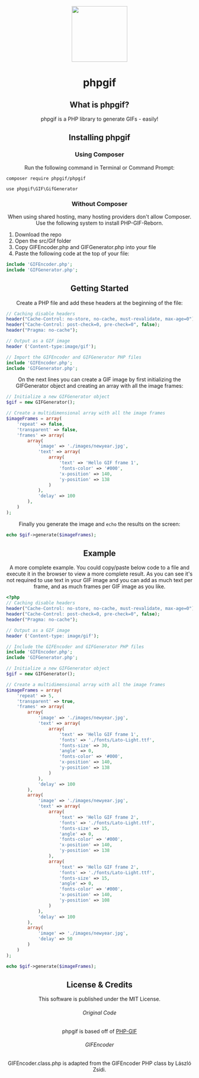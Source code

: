 <div align="center">

<img src="https://user-images.githubusercontent.com/76186054/196006381-dd8a95b5-4826-432b-9ed3-ec71bf1f544f.png" width="150px">


# phpgif

## What is phpgif?

phpgif is a PHP library to generate GIFs - easily!

## Installing phpgif

### Using Composer

Run the following command in Terminal or Command Prompt:

<div align="left">

```
composer require phpgif/phpgif
```

```
use phpgif\GIF\GifGenerator
```
	
</div>

	

### Without Composer

When using shared hosting, many hosting providers don't allow Composer. Use the following system to install PHP-GIF-Reborn.


<div align="left">


1. Download the repo
2. Open the src/Gif folder
3. Copy GIFEncoder.php and GIFGenerator.php into your file
4. Paste the following code at the top of your file:

	

```php
include 'GIFEncoder.php';
include 'GIFGenerator.php';
```

	
</div>
	
	
## Getting Started

Create a PHP file and add these headers at the beginning of the file:

<div align="left">

```php
// Caching disable headers
header("Cache-Control: no-store, no-cache, must-revalidate, max-age=0");
header("Cache-Control: post-check=0, pre-check=0", false);
header("Pragma: no-cache");

// Output as a GIF image
header ('Content-type:image/gif');

// Import the GIFEncoder and GIFGenerator PHP files
include 'GIFEncoder.php';
include 'GIFGenerator.php';
```
	
	
</div>
	
	
On the next lines you can create a GIF image by first initializing the GIFGenerator object and creating an array with all the image frames:

<div align="left">

```php
// Initialize a new GIFGenerator object
$gif = new GIFGenerator();

// Create a multidimensional array with all the image frames
$imageFrames = array(
	'repeat' => false,
	'transparent' => false,
	'frames' => array(
		array(
			'image' => './images/newyear.jpg',
			'text' => array(
				array(
					'text' => 'Hello GIF frame 1',
					'fonts-color' => '#000',
					'x-position' => 140,
					'y-position' => 138
				)
			),
			'delay' => 100
		),
	)
);
```

	
</div>

	
	
Finally you generate the image and `echo` the results on the screen: 

<div align="left">

```php
echo $gif->generate($imageFrames);
```

</div>
	
	
## Example

A more complete example. You could copy/paste below code to a file and execute it in the browser to view a more complete result. As you can see it's not required to use text in your GIF image and you can add as much text per frame, and as much frames per GIF image as you like.

<div align="left">

```php
<?php
// Caching disable headers
header("Cache-Control: no-store, no-cache, must-revalidate, max-age=0");
header("Cache-Control: post-check=0, pre-check=0", false);
header("Pragma: no-cache");

// Output as a GIF image
header ('Content-type: image/gif');

// Include the GIFEncoder and GIFGenerator PHP files
include 'GIFEncoder.php';
include 'GIFGenerator.php';

// Initialize a new GIFGenerator object
$gif = new GIFGenerator();

// Create a multidimensional array with all the image frames
$imageFrames = array(
	'repeat' => 5,
	'transparent' => true,
	'frames' => array(
		array(
			'image' => './images/newyear.jpg',
			'text' => array(
				array(
					'text' => 'Hello GIF frame 1',
					'fonts' => './fonts/Lato-Light.ttf',
					'fonts-size' => 30,
					'angle' => 0,
					'fonts-color' => '#000',
					'x-position' => 140,
					'y-position' => 138
				)
			),
			'delay' => 100
		),
		array(
			'image' => './images/newyear.jpg',
			'text' => array(
				array(
					'text' => 'Hello GIF frame 2',
					'fonts' => './fonts/Lato-Light.ttf',
					'fonts-size' => 15,
					'angle' => 0,
					'fonts-color' => '#000',
					'x-position' => 140,
					'y-position' => 138
				),
				array(
					'text' => 'Hello GIF frame 2',
					'fonts' => './fonts/Lato-Light.ttf',
					'fonts-size' => 15,
					'angle' => 0,
					'fonts-color' => '#000',
					'x-position' => 140,
					'y-position' => 108
				)
			),
			'delay' => 100
		),
		array(
			'image' => './images/newyear.jpg',
			'delay' => 50
		)
	)
);

echo $gif->generate($imageFrames);
```


</div>


## License & Credits

This software is published under the MIT License.
###### Original Code
phpgif is based off of [PHP-GIF](https://github.com/ErikvdVen/php-gif)
###### GIFEncoder
GIFEncoder.class.php is adapted from the GIFEncoder PHP class by László Zsidi.


</div>
